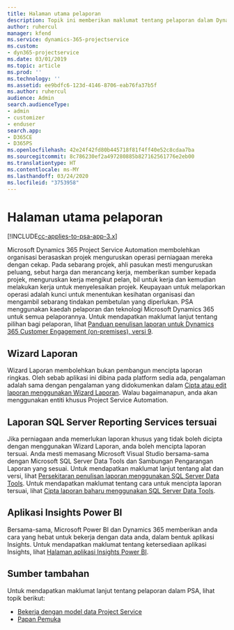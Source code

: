 ```yaml
---
title: Halaman utama pelaporan
description: Topik ini memberikan maklumat tentang pelaporan dalam Dynamics 365 Project Service Automation.
author: ruhercul
manager: kfend
ms.service: dynamics-365-projectservice
ms.custom:
- dyn365-projectservice
ms.date: 03/01/2019
ms.topic: article
ms.prod: ''
ms.technology: ''
ms.assetid: ee9bdfc6-123d-4146-8706-eab76fa37b5f
ms.author: ruhercul
audience: Admin
search.audienceType:
- admin
- customizer
- enduser
search.app:
- D365CE
- D365PS
ms.openlocfilehash: 42e24f42fd80b445718f81f4ff40e52c8cdaa7ba
ms.sourcegitcommit: 8c786230ef2a497280885b827162561776e2eb00
ms.translationtype: HT
ms.contentlocale: ms-MY
ms.lasthandoff: 03/24/2020
ms.locfileid: "3753958"
---
```

# <a name="reporting-home-page"></a>Halaman utama pelaporan

[!INCLUDE[cc-applies-to-psa-app-3.x](../includes/cc-applies-to-psa-app-3x.md)]

Microsoft Dynamics 365 Project Service Automation membolehkan organisasi berasaskan projek menguruskan operasi perniagaan mereka dengan cekap. Pada sebarang projek, ahli pasukan mesti menguruskan peluang, sebut harga dan merancang kerja, memberikan sumber kepada projek, menguruskan kerja mengikut pelan, bil untuk kerja dan kemudian melakukan kerja untuk menyelesaikan projek. Keupayaan untuk melaporkan operasi adalah kunci untuk menentukan kesihatan organisasi dan mengambil sebarang tindakan pembetulan yang diperlukan. PSA menggunakan kaedah pelaporan dan teknologi Microsoft Dynamics 365 untuk semua pelaporannya. Untuk mendapatkan maklumat lanjut tentang pilihan bagi pelaporan, lihat [Panduan penulisan laporan untuk Dynamics 365 Customer Engagement (on-premises), versi 9](../analytics/reporting-analytics-with-dynamics-365.md).

## <a name="report-wizard"></a>Wizard Laporan

Wizard Laporan membolehkan bukan pembangun mencipta laporan ringkas. Oleh sebab aplikasi ini dibina pada platform sedia ada, pengalaman adalah sama dengan pengalaman yang didokumenkan dalam [Cipta atau edit laporan menggunakan Wizard Laporan](../basics/create-edit-copy-report-wizard.md). Walau bagaimanapun, anda akan menggunakan entiti khusus Project Service Automation.

## <a name="custom-sql-server-reporting-services-reports"></a>Laporan SQL Server Reporting Services tersuai

Jika perniagaan anda memerlukan laporan khusus yang tidak boleh dicipta dengan menggunakan Wizard Laporan, anda boleh mencipta laporan tersuai. Anda mesti memasang Microsoft Visual Studio bersama-sama dengan Microsoft SQL Server Data Tools dan Sambungan Pengarangan Laporan yang sesuai. Untuk mendapatkan maklumat lanjut tentang alat dan versi, lihat [Persekitaran penulisan laporan menggunakan SQL Server Data Tools](../analytics/report-writing-environment-using-sql-server-data-tools.md). Untuk mendapatkan maklumat tentang cara untuk mencipta laporan tersuai, lihat [Cipta laporan baharu menggunakan SQL Server Data Tools](../analytics/create-a-new-report-using-sql-server-data-tools.md).

## <a name="power-bi-insights-apps"></a>Aplikasi Insights Power BI

Bersama-sama, Microsoft Power BI dan Dynamics 365 memberikan anda cara yang hebat untuk bekerja dengan data anda, dalam bentuk aplikasi Insights. Untuk mendapatkan maklumat tentang ketersediaan aplikasi Insights, lihat [Halaman aplikasi Insights Power BI](https://powerbi.microsoft.com/power-bi-insights-apps/).


## <a name="additional-resources"></a>Sumber tambahan
Untuk mendapatkan maklumat lanjut tentang pelaporan dalam PSA, lihat topik berikut:

- [Bekerja dengan model data Project Service](reports-working-project-service-data-model.md)
- [Papan Pemuka](reports-dashboards.md)

